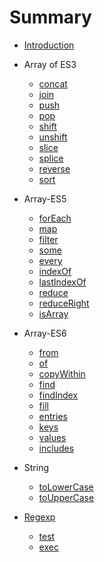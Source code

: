 # Summary

* [Introduction](README.md)

* Array of ES3
	* [concat](001-Array-ES3/01-Array.concat.md)
	* [join](001-Array-ES3/02-Array.join.md)
	* [push](001-Array-ES3/03-Array.push.md)
	* [pop](001-Array-ES3/04-Array.pop.md)
	* [shift](001-Array-ES3/05-Array.shift.md)
	* [unshift](001-Array-ES3/06-Array.unshift.md)
	* [slice](001-Array-ES3/07-Array.slice.md)
	* [splice](001-Array-ES3/08-Array.splice.md)
	* [reverse](001-Array-ES3/09-Array.reverse.md)
	* [sort](001-Array-ES3/10-Array.sort.md)

* Array-ES5
	* [forEach](002-Array-ES5/01-Array.forEach.md)
	* [map](002-Array-ES5/02-Array.map.md)
	* [filter](002-Array-ES5/03-Array.filter.md)
	* [some](002-Array-ES5/04-Array.some.md)
	* [every](002-Array-ES5/05-Array.every.md)
	* [indexOf](002-Array-ES5/06-Array.indexOf.md)
	* [lastIndexOf](002-Array-ES5/07-Array.lastIndexOf.md)
	* [reduce](002-Array-ES5/08-Array.reduce.md)
	* [reduceRight](002-Array-ES5/09-Array.reduceRight.md)
	* [isArray](002-Array-ES5/10-Array.isArray.md)

* Array-ES6
	* [from](003-Array-ES6/01-Array.from.md)
	* [of](003-Array-ES6/02-Array.of.md)
	* [copyWithin](003-Array-ES6/03-Array.copyWithin.md)
	* [find](003-Array-ES6/04-Array.find.md)
	* [findIndex](003-Array-ES6/05-Array.findIndex.md)
	* [fill](003-Array-ES6/06-Array.fill.md)
	* [entries](003-Array-ES6/07-Array.entries.md)
	* [keys](003-Array-ES6/08-Array.keys.md)
	* [values](003-Array-ES6/09-Array.values.md)
	* [includes](003-Array-ES6/10-Array.includes.md)

* String
	* [toLowerCase](004-String/001-String.toLowerCase.md)
	* [toUpperCase](004-String/002-String.toUpperCase.md)

* [Regexp](005-Regexp/01-Regexp.md)
	* [test](005-Regexp/02-Regexp.test.md)
	* [exec](005-Regexp/03-Regexp.exec.md)
